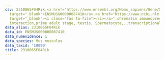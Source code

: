```yaml
---
csv: 2310065F04Rik,<a href="https://www.ensembl.org/Homo_sapiens/Gene/Summary?db=core;g=ENSMUSG00000087410"
  target="_blank">ENSMUSG00000087410</a>,<a href="https://www.ncbi.nlm.nih.gov/pubmed/25450459"
  target="_blank"><i class="fas fa-file"></i></a>",chromatin immunoprecipitation assay,direct
  interaction,prime adult stage, testis, Spermatocyte,,,transcriptional regulation,
data_alias: 2310065F04Rik
data_id: ENSMUSG00000087410
data_numevidence: 1
data_species: Mus musculus
data_taxid: '10090'
title: 2310065F04Rik
---
```

